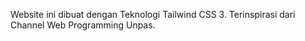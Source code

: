 Website ini dibuat dengan Teknologi Tailwind CSS 3. Terinspirasi dari Channel Web Programming Unpas.